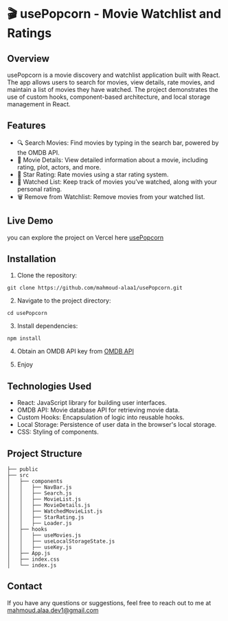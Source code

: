# 🎬 usePopcorn - Movie Watchlist and Ratings

## Overview

usePopcorn is a movie discovery and watchlist application built with React. The app allows users to search for movies, view details, rate movies, and maintain a list of movies they have watched. The project demonstrates the use of custom hooks, component-based architecture, and local storage management in React.

## Features
- 🔍 Search Movies: Find movies by typing in the search bar, powered by the OMDB API.
- 🎥 Movie Details: View detailed information about a movie, including rating, plot, actors, and more.
- 🌟 Star Rating: Rate movies using a star rating system.
- 📝 Watched List: Keep track of movies you’ve watched, along with your personal rating.
- 🗑️ Remove from Watchlist: Remove movies from your watched list.

## Live Demo
you can explore the project on Vercel here [usePopcorn](https://usepopcorn-puce.vercel.app/)


## Installation
1. Clone the repository:
```
git clone https://github.com/mahmoud-alaa1/usePopcorn.git
```

2. Navigate to the project directory:
```
cd usePopcorn
```
3. Install dependencies:
```
npm install
```
4. Obtain an OMDB API key from [OMDB API](https://www.omdbapi.com/apikey.aspx)

5. Enjoy


## Technologies Used
- React: JavaScript library for building user interfaces.
- OMDB API: Movie database API for retrieving movie data.
- Custom Hooks: Encapsulation of logic into reusable hooks.
- Local Storage: Persistence of user data in the browser's local storage.
- CSS: Styling of components.

## Project Structure
```
├── public
├── src
│   ├── components
│   │   ├── NavBar.js
│   │   ├── Search.js
│   │   ├── MovieList.js
│   │   ├── MovieDetails.js
│   │   ├── WatchedMovieList.js
│   │   ├── StarRating.js
│   │   ├── Loader.js
│   ├── hooks
│   │   ├── useMovies.js
│   │   ├── useLocalStorageState.js
│   │   ├── useKey.js
│   ├── App.js
│   ├── index.css
│   └── index.js
```
## Contact
If you have any questions or suggestions, feel free to reach out to me at mahmoud.alaa.dev1@gmail.com


